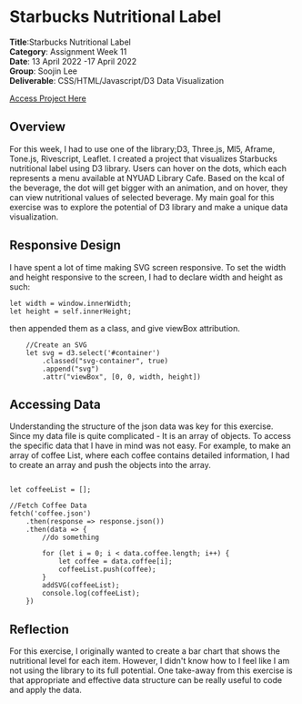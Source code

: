# Starbucks Nutritional Label

**Title**:Starbucks Nutritional Label <br>
**Category**: Assignment Week 11 <br>
**Date**: 13 April 2022 -17 April 2022 <br>
**Group**: Soojin Lee <br>
**Deliverable**: CSS/HTML/Javascript/D3 Data Visualization <br>

[Access Project Here](https://soojin-lee0819.github.io/connectionsLab/Week12/index.html)

## Overview
For this week, I had to use one of the library;D3, Three.js, Ml5, Aframe, Tone.js, Rivescript, Leaflet. I created a project that visualizes Starbucks nutritional label using D3 library. Users can hover on the dots, which each represents a menu available at NYUAD Library Cafe. Based on the kcal of the beverage, the dot will get bigger with an animation, and on hover, they can view nutritional values of selected beverage. My main goal for this exercise was to explore the potential of D3 library and make a unique data visualization. 


## Responsive Design
I have spent a lot of time making SVG screen responsive. To set the width and height responsive to the screen, I had to declare width and height as such:

````
let width = window.innerWidth;
let height = self.innerHeight;
````

then appended them as a class, and give viewBox attribution. 

````
    //Create an SVG
    let svg = d3.select('#container')
        .classed("svg-container", true)
        .append("svg")
        .attr("viewBox", [0, 0, width, height])
````

## Accessing Data

Understanding the structure of the json data was key for this exercise. Since my data file is quite complicated - It is an array of objects. To access the specific data that I have in mind was not easy. For example, to make an array of coffee List, where each coffee contains detailed information, I had to create an array and push the objects into the array. 

````

let coffeeList = [];

//Fetch Coffee Data
fetch('coffee.json')
    .then(response => response.json())
    .then(data => {
        //do something

        for (let i = 0; i < data.coffee.length; i++) {
            let coffee = data.coffee[i];
            coffeeList.push(coffee);
        }
        addSVG(coffeeList);
        console.log(coffeeList);
    })

````



## Reflection
For this exercise, I originally wanted to create a bar chart that shows the nutritional level for each item. However, I didn't know how to 
I feel like I am not using the library to its full potential. One take-away from this exercise is that appropriate and effective data structure can be really useful to code and apply the data. 
